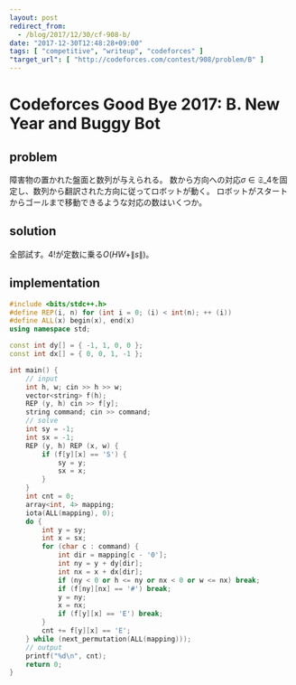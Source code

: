 ```yaml
---
layout: post
redirect_from:
  - /blog/2017/12/30/cf-908-b/
date: "2017-12-30T12:48:28+09:00"
tags: [ "competitive", "writeup", "codeforces" ]
"target_url": [ "http://codeforces.com/contest/908/problem/B" ]
---
```


# Codeforces Good Bye 2017: B. New Year and Buggy Bot

## problem

障害物の置かれた盤面と数列が与えられる。
数から方向への対応$\sigma \in \mathfrak{S}\_4$を固定し、数列から翻訳された方向に従ってロボットが動く。
ロボットがスタートからゴールまで移動できるような対応の数はいくつか。

## solution

全部試す。$4!$が定数に乗る$O(HW + \|s\|)$。

## implementation

``` c++
#include <bits/stdc++.h>
#define REP(i, n) for (int i = 0; (i) < int(n); ++ (i))
#define ALL(x) begin(x), end(x)
using namespace std;

const int dy[] = { -1, 1, 0, 0 };
const int dx[] = { 0, 0, 1, -1 };

int main() {
    // input
    int h, w; cin >> h >> w;
    vector<string> f(h);
    REP (y, h) cin >> f[y];
    string command; cin >> command;
    // solve
    int sy = -1;
    int sx = -1;
    REP (y, h) REP (x, w) {
        if (f[y][x] == 'S') {
            sy = y;
            sx = x;
        }
    }
    int cnt = 0;
    array<int, 4> mapping;
    iota(ALL(mapping), 0);
    do {
        int y = sy;
        int x = sx;
        for (char c : command) {
            int dir = mapping[c - '0'];
            int ny = y + dy[dir];
            int nx = x + dx[dir];
            if (ny < 0 or h <= ny or nx < 0 or w <= nx) break;
            if (f[ny][nx] == '#') break;
            y = ny;
            x = nx;
            if (f[y][x] == 'E') break;
        }
        cnt += f[y][x] == 'E';
    } while (next_permutation(ALL(mapping)));
    // output
    printf("%d\n", cnt);
    return 0;
}
```
